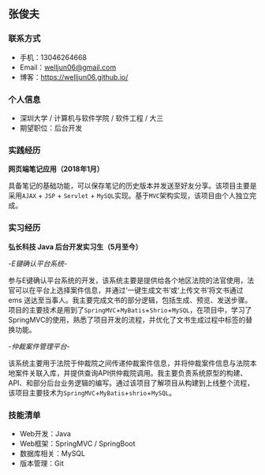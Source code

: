 ## 张俊夫

### 联系方式

* 手机：13046264668
* Email：welljun06@gmail.com
* 博客：https://welljun06.github.io/

### 个人信息

* 深圳大学 / 计算机与软件学院 / 软件工程 / 大三
* 期望职位：后台开发

### 实践经历

**网页端笔记应用（2018年1月）**

具备笔记的基础功能，可以保存笔记的历史版本并发送至好友分享。该项目主要是采用`AJAX` + `JSP` + `Servlet` + `MySQL`实现。基于`MVC`架构实现，该项目由个人独立完成。

### 实习经历

**弘长科技 Java 后台开发实习生（5月至今）**

-*E键确认平台系统*-

参与E键确认平台系统的开发，该系统主要是提供给各个地区法院的法官使用，法官可以在平台上选择案件信息，并通过‘一键生成文书’或‘上传文书’将文书通过 ems 送达至当事人。我主要完成文书的部分逻辑，包括生成、预览、发送步骤。项目的主要技术是用到了`SpringMVC`+`MyBatis`+`Shrio`+`MySQL`，在项目中，学习了SpringMVC的使用，熟悉了项目开发的流程，并优化了文书生成过程中标签的替换功能。

-*仲裁案件管理平台*-

该系统主要用于法院于仲裁院之间传递仲裁案件信息，并将仲裁案件信息与法院本地案件关联入库，并提供查询API供仲裁院调用。我主要负责系统原型的构建、API、和部分后台业务逻辑的编写。通过该项目了解项目从构建到上线整个流程，该项目主要技术为`SpringMVC`+`MyBatis`+`shrio`+`MySQL`。

### 技能清单

* Web开发：Java
* Web框架：SpringMVC / SpringBoot
* 数据库相关：MySQL
* 版本管理：Git


